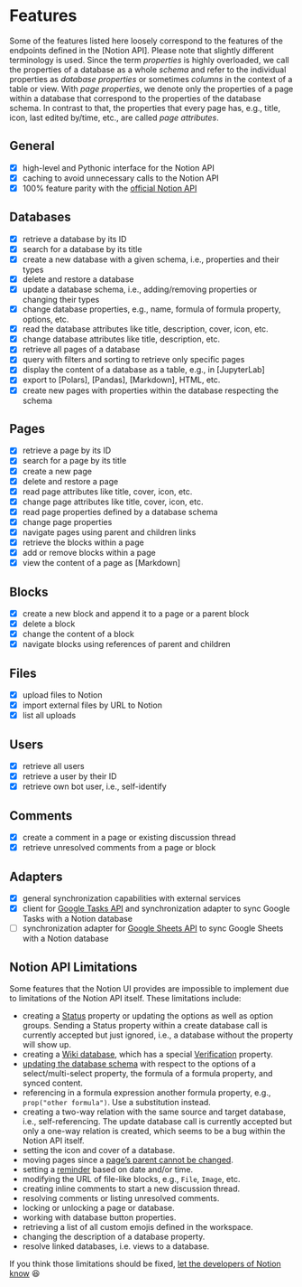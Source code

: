 # Features

Some of the features listed here loosely correspond to the features of the endpoints defined in the [Notion API].
Please note that slightly different terminology is used. Since the term *properties* is highly
overloaded, we call the properties of a database as a whole *schema* and refer to the individual
properties as *database properties* or sometimes *columns* in the context of a table or view.
With *page properties*, we denote only the properties of a page within a database that correspond
to the properties of the database schema. In contrast to that, the properties that every page has, e.g., title,
icon, last edited by/time, etc., are called *page attributes*.

## General

- [x] high-level and Pythonic interface for the Notion API
- [x] caching to avoid unnecessary calls to the Notion API
- [x] 100% feature parity with the [official Notion API]

## Databases

- [x] retrieve a database by its ID
- [x] search for a database by its title
- [x] create a new database with a given schema, i.e., properties and their types
- [x] delete and restore a database
- [x] update a database schema, i.e., adding/removing properties or changing their types
- [x] change database properties, e.g., name, formula of formula property, options, etc.
- [x] read the database attributes like title, description, cover, icon, etc.
- [x] change database attributes like title, description, etc.
- [x] retrieve all pages of a database
- [x] query with filters and sorting to retrieve only specific pages
- [x] display the content of a database as a table, e.g., in [JupyterLab]
- [x] export to [Polars], [Pandas], [Markdown], HTML, etc.
- [x] create new pages with properties within the database respecting the schema

## Pages

- [x] retrieve a page by its ID
- [x] search for a page by its title
- [x] create a new page
- [x] delete and restore a page
- [x] read page attributes like title, cover, icon, etc.
- [x] change page attributes like title, cover, icon, etc.
- [x] read page properties defined by a database schema
- [x] change page properties
- [x] navigate pages using parent and children links
- [x] retrieve the blocks within a page
- [x] add or remove blocks within a page
- [x] view the content of a page as [Markdown]

## Blocks

- [x] create a new block and append it to a page or a parent block
- [x] delete a block
- [x] change the content of a block
- [x] navigate blocks using references of parent and children

## Files

- [x] upload files to Notion
- [x] import external files by URL to Notion
- [x] list all uploads

## Users

- [x] retrieve all users
- [x] retrieve a user by their ID
- [x] retrieve own bot user, i.e., self-identify

## Comments

- [x] create a comment in a page or existing discussion thread
- [x] retrieve unresolved comments from a page or block

## Adapters

- [x] general synchronization capabilities with external services
- [x] client for [Google Tasks API] and synchronization adapter to sync Google Tasks with a Notion database
- [ ] synchronization adapter for [Google Sheets API] to sync Google Sheets with a Notion database

## Notion API Limitations

Some features that the Notion UI provides are impossible to implement due to limitations of the Notion API itself.
These limitations include:

- creating a [Status] property or updating the options as well as option groups. Sending a Status property within a
  create database call is currently accepted but just ignored, i.e., a database without the property will show up.
- creating a [Wiki database], which has a special [Verification] property.
- [updating the database schema] with respect to the options of a select/multi-select property, the formula of a
  formula property, and synced content.
- referencing in a formula expression another formula property, e.g., `prop("other formula")`. Use a substitution instead.
- creating a two-way relation with the same source and target database, i.e., self-referencing. The update database call
  is currently accepted but only a one-way relation is created, which seems to be a bug within the Notion API itself.
- setting the icon and cover of a database.
- moving pages since a [page’s parent cannot be changed].
- setting a [reminder] based on date and/or time.
- modifying the URL of file-like blocks, e.g., `File`, `Image`, etc.
- creating inline comments to start a new discussion thread.
- resolving comments or listing unresolved comments.
- locking or unlocking a page or database.
- working with database button properties.
- retrieving a list of all custom emojis defined in the workspace.
- changing the description of a database property.
- resolve linked databases, i.e. views to a database.

If you think those limitations should be fixed, [let the developers of Notion know](mailto:developers@makenotion.com) 😆

[Status]: https://developers.notion.com/reference/property-object#status
[Verification]: https://developers.notion.com/reference/page-property-values#verification
[Wiki database]: https://developers.notion.com/docs/working-with-databases#wiki-databases
[updating the database schema]: https://developers.notion.com/reference/update-a-database#errors
[Google Tasks API]: https://developers.google.com/tasks/overview
[Google Sheets API]: https://developers.google.com/sheets
[page’s parent cannot be changed]: https://developers.notion.com/reference/patch-page
[reminder]: https://www.notion.com/help/reminders
[official Notion API]: https://developers.notion.com/reference/
